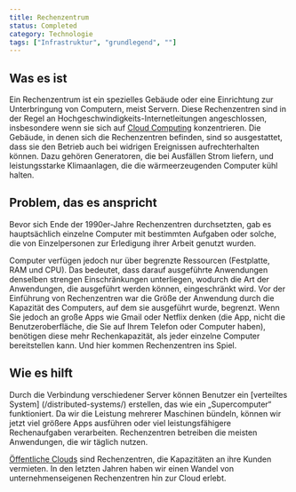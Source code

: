 ```yaml
---
title: Rechenzentrum
status: Completed
category: Technologie
tags: ["Infrastruktur", "grundlegend", ""]
---
```


## Was es ist

Ein Rechenzentrum ist ein spezielles Gebäude oder eine Einrichtung zur Unterbringung von Computern, meist Servern.
Diese Rechenzentren sind in der Regel an Hochgeschwindigkeits-Internetleitungen angeschlossen, insbesondere wenn sie sich auf [Cloud Computing](/Cloud-Computing/) konzentrieren.
Die Gebäude, in denen sich die Rechenzentren befinden, sind so ausgestattet, dass sie den Betrieb auch bei widrigen Ereignissen aufrechterhalten können. Dazu gehören Generatoren, die bei Ausfällen Strom liefern, und leistungsstarke Klimaanlagen, die die wärmeerzeugenden Computer kühl halten.

## Problem, das es anspricht

Bevor sich Ende der 1990er-Jahre Rechenzentren durchsetzten, gab es hauptsächlich einzelne Computer mit bestimmten Aufgaben oder solche, die von Einzelpersonen zur Erledigung ihrer Arbeit genutzt wurden.

Computer verfügen jedoch nur über begrenzte Ressourcen (Festplatte, RAM und CPU).
Das bedeutet, dass darauf ausgeführte Anwendungen denselben strengen Einschränkungen unterliegen, wodurch die Art der Anwendungen, die ausgeführt werden können, eingeschränkt wird.
Vor der Einführung von Rechenzentren war die Größe der Anwendung durch die Kapazität des Computers, auf dem sie ausgeführt wurde, begrenzt.
Wenn Sie jedoch an große Apps wie Gmail oder Netflix denken (die App, nicht die Benutzeroberfläche, die Sie auf Ihrem Telefon oder Computer haben), benötigen diese mehr Rechenkapazität, als jeder einzelne Computer bereitstellen kann.
Und hier kommen Rechenzentren ins Spiel.

## Wie es hilft

Durch die Verbindung verschiedener Server können Benutzer ein [verteiltes System] (/distributed-systems/) erstellen, das wie ein „Supercomputer“ funktioniert.
Da wir die Leistung mehrerer Maschinen bündeln, können wir jetzt viel größere Apps ausführen oder viel leistungsfähigere Rechenaufgaben verarbeiten.
Rechenzentren betreiben die meisten Anwendungen, die wir täglich nutzen.

[Öffentliche Clouds](/cloud-computing/) sind Rechenzentren, die Kapazitäten an ihre Kunden vermieten.
In den letzten Jahren haben wir einen Wandel von unternehmenseigenen Rechenzentren hin zur Cloud erlebt.

